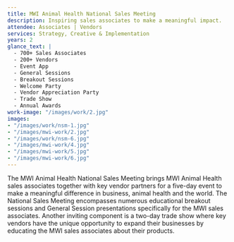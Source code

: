 ```yaml
---
title: MWI Animal Health National Sales Meeting
description: Inspiring sales associates to make a meaningful impact.
attendee: Associates | Vendors
services: Strategy, Creative & Implementation
years: 2
glance_text: |
  - 700+ Sales Associates
  - 200+ Vendors
  - Event App
  - General Sessions
  - Breakout Sessions
  - Welcome Party
  - Vendor Appreciation Party
  - Trade Show
  - Annual Awards
work-image: "/images/work/2.jpg"
images:
- "/images/work/nsm-1.jpg"
- "/images/mwi-work/2.jpg"
- "/images/work/nsm-6.jpg"
- "/images/mwi-work/4.jpg"
- "/images/mwi-work/5.jpg"
- "/images/mwi-work/6.jpg"
---
```


The MWI Animal Health National Sales Meeting brings MWI Animal Health sales associates together with key vendor partners for a five-day event to make a meaningful difference in business, animal health and the world. The National Sales Meeting encompasses numerous educational breakout sessions and General Session presentations specifically for the MWI sales associates. Another inviting component is a two-day trade show where key vendors have the unique opportunity to expand their businesses by educating the MWI sales associates about their products.
